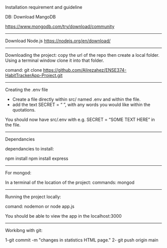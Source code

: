 Installation requirement and guideline

DB:
Download MangoDB

https://www.mongodb.com/try/download/community


____________________________________________________________________________
Download Node.js
https://nodejs.org/en/download/

____________________________________________________________________________
Downloading the project:
 copy the url of the repo then create a local folder. Using a terminal window clone it into that folder.

comand: git clone https://github.com/Alirezahez/ENSE374-HabitTrackerApp-Project.git
____________________________________________________________________________

Creating the .env file

* Create a file directly within src/ named .env and within the file.
* add the text SECRET = “ ”, with any words you would like within the quotations.

You should now have src/.env with e.g. SECRET = “SOME TEXT HERE” in the file.
____________________________________________________________________________
Dependancies 

dependancies to install:

npm install
npm install express

____________________________________________________________________________

For mongod:

In a terminal of the location of the project:
commands:
mongod

____________________________________________________________________________
Running the project locally:

comand:
nodemon 
or 
node app.js

You should be able to view the app in the localhost:3000
____________________________________________________________________________

Workibng with git:

1-git commit -m "changes in statistics HTML page."
2- git push origin main
